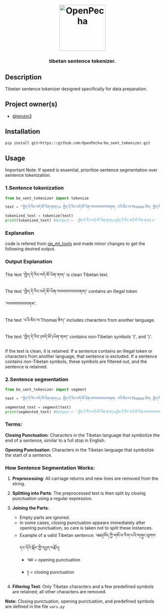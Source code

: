 
<h1 align="center">
  <br>
  <a href="https://openpecha.org"><img src="https://avatars.githubusercontent.com/u/82142807?s=400&u=19e108a15566f3a1449bafb03b8dd706a72aebcd&v=4" alt="OpenPecha" width="150"></a>
  <br>
</h1>

<!-- Replace with 1-sentence description about what this tool is or does.-->

<h3 align="center">tibetan sentence tokenizer.</h3>

## Description

Tibetan sentence tokenizer designed specifically for data preparation.

## Project owner(s)

<!-- Link to the repo owners' github profiles -->

- [@tenzin3](https://github.com/tenzin3)

## Installation

```py
pip install git+https://github.com/OpenPecha/bo_sent_tokenizer.git
```

## Usage

Important Note: If speed is essential, prioritize sentence segmentation over sentence tokenization.


### 1.Sentence tokenization

```py
from bo_sent_tokenizer import tokenize

text = "ཁྱེད་དེ་རིང་བདེ་མོ་ཡིན་ནམ།\n ཁྱེད་དེ་རིང་བདེ་མོ་ཡིན་བབབབབབབབནམ། ངའི་མིང་ལ་Thomas་ཟེར། ཁྱེད་དེ་རིང་(བདེ་མོ་)ཡིན་ནམ།"

tokenized_text = tokenize(text)
print(tokenized_text) #Output:> 'ཁྱེད་དེ་རིང་བདེ་མོ་ཡིན་ནམ།\nཁྱེད་དེ་རིང་བདེ་མོ་ཡིན་ནམ།\n'


```

### Explanation
code is refered from [op_mt_tools](https://github.com/OpenPecha/mt-training-data-prep-tools/blob/main/src/op_mt_tools/tokenizers.py) and
made minor changes to get the following desired output.

### Output Explanation
The text 'ཁྱེད་དེ་རིང་བདེ་མོ་ཡིན་ནམ།' is clean Tibetan text.

The text 'ཁྱེད་དེ་རིང་བདེ་མོ་ཡིན་བབབབབབབབནམ།' contains an illegal token 'བབབབབབབབནམ'.

The text 'ངའི་མིང་ལ་Thomas་ཟེར།' includes characters from another language.

The text 'ཁྱེད་དེ་རིང་(བདེ་མོ་)ཡིན་ནམ།' contains non-Tibetan symbols '(', and ')'.

If the text is clean, it is retained. If a sentence contains an illegal token or characters from another language, that sentence is excluded. If a sentence contains non-Tibetan symbols, these symbols are filtered out, and the sentence is retained.

### 2.Sentence segmentation

```py
from bo_sent_tokenizer import segment

text = "ཁྱེད་དེ་རིང་བདེ་མོ་ཡིན་ནམ།\n ཁྱེད་དེ་རིང་བདེ་མོ་ཡིན་བབབབབབབབནམ། ངའི་མིང་ལ་Thomas་ཟེར། ཁྱེད་དེ་རིང་(བདེ་མོ་)ཡིན་ནམ།"

segmented_text = segment(text)
print(segmented_text) #Output:> 'ཁྱེད་དེ་རིང་བདེ་མོ་ཡིན་ནམ།\nཁྱེད་དེ་རིང་བདེ་མོ་ཡིན་བབབབབབབབནམ།\nངའི་མིང་ལ་ ་ཟེར།\nཁྱེད་དེ་རིང(བདེ་མོ་)ཡིན་ནམ།\n'

```

### Terms:

**Closing Punctuation**: Characters in the Tibetan language that symbolize the end of a sentence, similar to a full stop in English.

**Opening Punctuation**: Characters in the Tibetan language that symbolize the start of a sentence.

### How Sentence Segmentation Works:

1. **Preprocessing**: All carriage returns and new lines are removed from the string.

2. **Splitting into Parts**: The preprocessed text is then split by closing punctuation using a regular expression.

3. **Joining the Parts**:
   - Empty parts are ignored.
   - In some cases, closing punctuation appears immediately after opening punctuation, so care is taken not to split these instances.
   - Example of a valid Tibetan sentence: ༄༅།།བོད་ཀྱི་གསོ་བ་རིག་པའི་གཞུང་ལུགས་དང་དེའི་སྐོར་གྱི་དཔྱད་བརྗོད།
     - ༄༅ = opening punctuation
     - །། = closing punctuation

4. **Filtering Text**: Only Tibetan characters and a few predefined symbols are retained; all other characters are removed.

**Note:** Closing punctuation, opening punctuation, and predefined symbols are defined in the file `vars.py`
